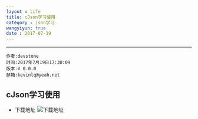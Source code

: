 ```yaml
---
layout : life
title: cJson学习使用
category : json学习
wangyiyun: true
date : 2017-07-19
---
```


******

    作者:devstone
    时间:2017年7月19日17:30:09
    版本:V 0.0.0
    邮箱:kevinlq@yeah.net

<!-- more -->

## cJson学习使用

- 下载地址
![下载地址](https://github.com/DaveGamble/cJSON)
